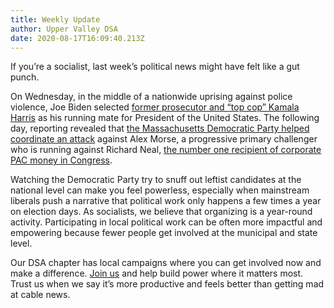 ```yaml
---
title: Weekly Update
author: Upper Valley DSA
date: 2020-08-17T16:09:40.213Z
---
```

If you’re a socialist, last week’s political news might have felt like a gut punch.

On Wednesday, in the middle of a nationwide uprising against police violence, Joe Biden selected [former prosecutor and “top cop” Kamala Harris](https://www.democracynow.org/2020/8/12/joe_biden_kamala_harris_vp_pick) as his running mate for President of the United States. The following day, reporting revealed that [the Massachusetts Democratic Party helped coordinate an attack](https://prospect.org/power/richard-neal-number-one-in-corporate-pac-donations/) against Alex Morse, a progressive primary challenger who is running against Richard Neal, [the number one recipient of corporate PAC money in Congress](https://prospect.org/power/richard-neal-number-one-in-corporate-pac-donations/).

Watching the Democratic Party try to snuff out leftist candidates at the national level can make you feel powerless, especially when mainstream liberals push a narrative that political work only happens a few times a year on election days. As socialists, we believe that organizing is a year-round activity. Participating in local political work can be often more impactful and empowering because fewer people get involved at the municipal and state level.

Our DSA chapter has local campaigns where you can get involved now and make a difference. [Join us](https://uppervalleydsa.org/contact) and help build power where it matters most. Trust us when we say it’s more productive and feels better than getting mad at cable news.